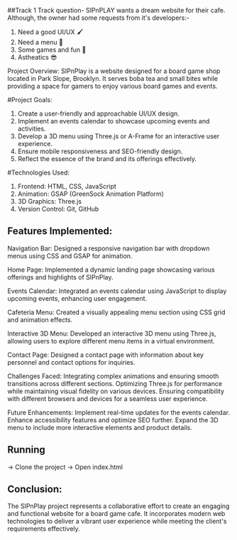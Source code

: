 
##Track 1
Track question-
SIPnPLAY wants a dream website for their cafe. Although, the owner had some requests from it's developers:-
1. Need a good UI/UX 🖌️
2. Need a menu 🍲
3. Some games and fun 🎲
4. Astheatics 😎
    
Project Overview:
SIPnPlay is a website designed for a board game shop located in Park Slope, Brooklyn. It serves boba tea and small bites while providing a space for gamers to enjoy various board games and events.

#Project Goals:
1. Create a user-friendly and approachable UI/UX design.
2. Implement an events calendar to showcase upcoming events and activities.
3. Develop a 3D menu using Three.js or A-Frame for an interactive user experience.
4. Ensure mobile responsiveness and SEO-friendly design.
5. Reflect the essence of the brand and its offerings effectively.

#Technologies Used:
1. Frontend: HTML, CSS, JavaScript
2. Animation: GSAP (GreenSock Animation Platform)
3. 3D Graphics: Three.js
4. Version Control: Git, GitHub


## Features Implemented:
Navigation Bar:
Designed a responsive navigation bar with dropdown menus using CSS and GSAP for animation.

Home Page:
Implemented a dynamic landing page showcasing various offerings and highlights of SIPnPlay.

Events Calendar:
Integrated an events calendar using JavaScript to display upcoming events, enhancing user engagement.

Cafeteria Menu:
Created a visually appealing menu section using CSS grid and animation effects.

Interactive 3D Menu:
Developed an interactive 3D menu using Three.js, allowing users to explore different menu items in a virtual environment.

Contact Page:
Designed a contact page with information about key personnel and contact options for inquiries.

Challenges Faced:
Integrating complex animations and ensuring smooth transitions across different sections.
Optimizing Three.js for performance while maintaining visual fidelity on various devices.
Ensuring compatibility with different browsers and devices for a seamless user experience.

Future Enhancements:
Implement real-time updates for the events calendar.
Enhance accessibility features and optimize SEO further.
Expand the 3D menu to include more interactive elements and product details.

## Running
-> Clone the project
-> Open index.html


## Conclusion:
The SIPnPlay project represents a collaborative effort to create an engaging and functional website for a board game cafe. It incorporates modern web technologies to deliver a vibrant user experience while meeting the client's requirements effectively.
